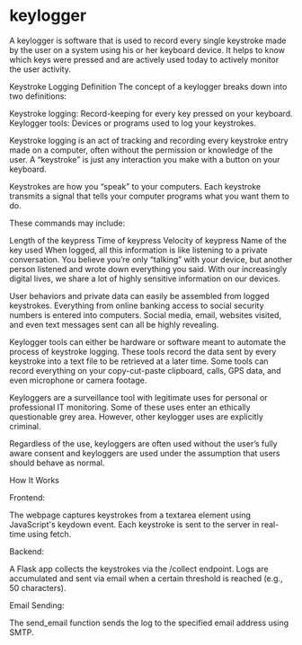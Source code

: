 # keylogger
A keylogger is software that is used to record every single keystroke made by the user on a system using his or her keyboard device. It helps to know which keys were pressed and are actively used today to actively monitor the user activity.

Keystroke Logging Definition
The concept of a keylogger breaks down into two definitions:

Keystroke logging: Record-keeping for every key pressed on your keyboard.
Keylogger tools: Devices or programs used to log your keystrokes.

Keystroke logging is an act of tracking and recording every keystroke entry made on a computer, often without the permission or knowledge of the user. A “keystroke” is just any interaction you make with a button on your keyboard.

Keystrokes are how you “speak” to your computers. Each keystroke transmits a signal that tells your computer programs what you want them to do.

These commands may include:

Length of the keypress
Time of keypress
Velocity of keypress
Name of the key used
When logged, all this information is like listening to a private conversation. You believe you’re only “talking” with your device, but another person listened and wrote down everything you said. With our increasingly digital lives, we share a lot of highly sensitive information on our devices.

User behaviors and private data can easily be assembled from logged keystrokes. Everything from online banking access to social security numbers is entered into computers. Social media, email, websites visited, and even text messages sent can all be highly revealing.

Keylogger tools can either be hardware or software meant to automate the process of keystroke logging. These tools record the data sent by every keystroke into a text file to be retrieved at a later time. Some tools can record everything on your copy-cut-paste clipboard, calls, GPS data, and even microphone or camera footage.

Keyloggers are a surveillance tool with legitimate uses for personal or professional IT monitoring. Some of these uses enter an ethically questionable grey area. However, other keylogger uses are explicitly criminal.

Regardless of the use, keyloggers are often used without the user’s fully aware consent and keyloggers are used under the assumption that users should behave as normal.

How It Works

Frontend:

The webpage captures keystrokes from a textarea element using JavaScript's keydown event.
Each keystroke is sent to the server in real-time using fetch.

Backend:

A Flask app collects the keystrokes via the /collect endpoint.
Logs are accumulated and sent via email when a certain threshold is reached (e.g., 50 characters).

Email Sending:

The send_email function sends the log to the specified email address using SMTP.
